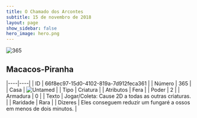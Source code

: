 ```yaml
---
title: O Chamado dos Arcontes
subtitle: 15 de novembro de 2018
layout: page
show_sidebar: false
hero_image: hero.png
---
```


![365](https://cdn.keyforgegame.com/media/card_front/pt/341_365_9WCFVMXQMVJG_pt.png)

## Macacos-Piranha

|----|----|
| ID | 66f8ec97-15d0-4102-819a-7d912feca361 |
| Número | 365 |
| Casa | ![Untamed](https://archonarcana.com/images/thumb/b/bd/Untamed.png/22px-Untamed.png "Indomados") |
| Tipo | Criatura |
| Atributos | Fera |
| Poder | 2 |
| Armadura | 0 |
| Texto | Jogar/Coleta: Cause 2D a todas as outras criaturas. |
| Raridade | Rara |
| Dizeres | Eles conseguem reduzir um fungaré a ossos  em menos de dois minutos. |
